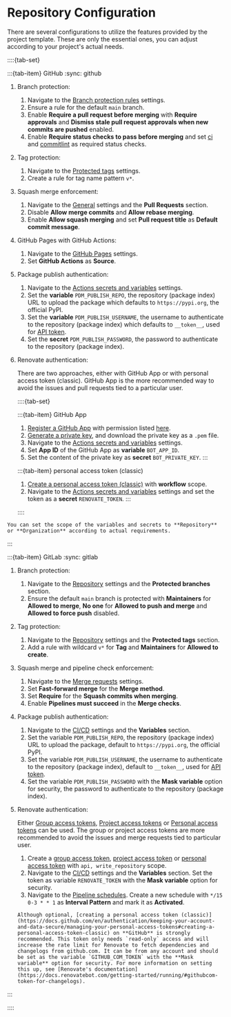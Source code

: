 # Repository Configuration

There are several configurations to utilize the features provided by the project template. These are only the essential ones, you can adjust according to your project's actual needs.

::::{tab-set}

:::{tab-item} GitHub
:sync: github

1. Branch protection:
    1. Navigate to the [Branch protection rules](https://github.com/serious-scaffold/ss-python/settings/branches) settings.
    1. Ensure a rule for the default `main` branch.
    1. Enable **Require a pull request before merging** with **Require approvals** and **Dismiss stale pull request approvals when new commits are pushed** enabled.
    1. Enable **Require status checks to pass before merging** and set [ci](https://github.com/serious-scaffold/ss-python/actions/workflows/ci.yml) and [commitlint](https://github.com/serious-scaffold/ss-python/actions/workflows/commitlint.yml) as required status checks.
1. Tag protection:
    1. Navigate to the [Protected tags](https://github.com/serious-scaffold/ss-python/settings/tag_protection) settings.
    1. Create a rule for tag name pattern `v*`.
1. Squash merge enforcement:
    1. Navigate to the [General](https://github.com/serious-scaffold/ss-python/settings) settings and the **Pull Requests** section.
    1. Disable **Allow merge commits** and **Allow rebase merging**.
    1. Enable **Allow squash merging** and set **Pull request title** as **Default commit message**.
1. GitHub Pages with GitHub Actions:
    1. Navigate to the [GitHub Pages](https://github.com/serious-scaffold/ss-python/settings/pages) settings.
    1. Set **GitHub Actions** as **Source**.
1. Package publish authentication:
    1. Navigate to the [Actions secrets and variables](https://github.com/serious-scaffold/ss-python/settings/secrets/actions) settings.
    1. Set the **variable** `PDM_PUBLISH_REPO`, the repository (package index) URL to upload the package which defaults to `https://pypi.org`, the official PyPI.
    1. Set the **variable** `PDM_PUBLISH_USERNAME`, the username to authenticate to the repository (package index) which defaults to `__token__`, used for [API token](https://pypi.org/help/#apitoken).
    1. Set the **secret** `PDM_PUBLISH_PASSWORD`, the password to authenticate to the repository (package index).
1. Renovate authentication:

    There are two approaches, either with GitHub App or with personal access token (classic). GitHub App is the more recommended way to avoid the issues and pull requests tied to a particular user.

    ::::{tab-set}

    :::{tab-item} GitHub App
    1. [Register a GitHub App](https://docs.github.com/en/apps/creating-github-apps/registering-a-github-app/registering-a-github-app) with permission listed [here](https://docs.renovatebot.com/modules/platform/github/#running-as-a-github-app).
    1. [Generate a private key](https://docs.github.com/en/apps/creating-github-apps/authenticating-with-a-github-app/managing-private-keys-for-github-apps#generating-private-keys), and download the private key as a `.pem` file.
    1. Navigate to the [Actions secrets and variables](https://github.com/serious-scaffold/ss-python/settings/secrets/actions) settings.
    1. Set **App ID** of the GitHub App as **variable** `BOT_APP_ID`.
    1. Set the content of the private key as **secret** `BOT_PRIVATE_KEY`.
    :::

    :::{tab-item} personal access token (classic)
    1. [Create a personal access token (classic)](https://docs.github.com/en/authentication/keeping-your-account-and-data-secure/managing-your-personal-access-tokens#creating-a-personal-access-token-classic) with **workflow** scope.
    1. Navigate to the [Actions secrets and variables](https://github.com/serious-scaffold/ss-python/settings/secrets/actions) settings and set the token as a **secret** `RENOVATE_TOKEN`.
    :::

    ::::

```{note}
You can set the scope of the variables and secrets to **Repository** or **Organization** according to actual requirements.
```

:::

:::{tab-item} GitLab
:sync: gitlab

1. Branch protection:
    1. Navigate to the [Repository](https://gitlab.com/serious-scaffold/ss-python/-/settings/repository) settings and the **Protected branches** section.
    1. Ensure the default `main` branch is protected with **Maintainers** for **Allowed to merge**, **No one** for **Allowed to push and merge** and **Allowed to force push** disabled.
1. Tag protection:
    1. Navigate to the [Repository](https://gitlab.com/serious-scaffold/ss-python/-/settings/repository) settings and the **Protected tags** section.
    1. Add a rule with wildcard `v*` for **Tag** and **Maintainers** for **Allowed to create**.
1. Squash merge and pipeline check enforcement:
    1. Navigate to the [Merge requests](https://gitlab.com/serious-scaffold/ss-python/-/settings/merge_requests) settings.
    1. Set **Fast-forward merge** for the **Merge method**.
    1. Set **Require** for the **Squash commits when merging**.
    1. Enable **Pipelines must succeed** in the **Merge checks**.
1. Package publish authentication:
    1. Navigate to the [CI/CD](https://gitlab.com/serious-scaffold/ss-python/-/settings/ci_cd) settings and the **Variables** section.
    1. Set the variable `PDM_PUBLISH_REPO`, the repository (package index) URL to upload the package, default to `https://pypi.org`, the official PyPI.
    1. Set the variable `PDM_PUBLISH_USERNAME`, the username to authenticate to the repository (package index), default to `__token__`, used for [API token](https://pypi.org/help/#apitoken).
    1. Set the variable `PDM_PUBLISH_PASSWORD` with the **Mask variable** option for security, the password to authenticate to the repository (package index).
1. Renovate authentication:

    Either [Group access tokens](https://docs.gitlab.com/ee/user/group/settings/group_access_tokens.html), [Project access tokens](https://docs.gitlab.com/ee/user/project/settings/project_access_tokens.html) or [Personal access tokens](https://docs.gitlab.com/ee/user/profile/personal_access_tokens.html) can be used. The group or project access tokens are more recommended to avoid the issues and merge requests tied to particular user.

    1. Create a [group access token](https://gitlab.com/groups/serious-scaffold/-/settings/access_tokens), [project access token](https://gitlab.com/serious-scaffold/ss-python/-/settings/access_tokens) or [personal access token](https://gitlab.com/-/user_settings/personal_access_tokens) with `api, write_repository` scope.
    1. Navigate to the [CI/CD](https://gitlab.com/serious-scaffold/ss-python/-/settings/ci_cd) settings and the **Variables** section. Set the token as variable `RENOVATE_TOKEN` with the **Mask variable** option for security.
    1. Navigate to the [Pipeline schedules](https://gitlab.com/serious-scaffold/ss-python/-/pipeline_schedules). Create a new schedule with `*/15 0-3 * * 1` as **Interval Pattern** and mark it as **Activated**.

    ```{note}
    Although optional, [creating a personal access token (classic)](https://docs.github.com/en/authentication/keeping-your-account-and-data-secure/managing-your-personal-access-tokens#creating-a-personal-access-token-classic) on **GitHub** is strongly recommended. This token only needs `read-only` access and will increase the rate limit for Renovate to fetch dependencies and changelogs from github.com. It can be from any account and should be set as the variable `GITHUB_COM_TOKEN` with the **Mask variable** option for security. For more information on setting this up, see [Renovate's documentation](https://docs.renovatebot.com/getting-started/running/#githubcom-token-for-changelogs).
    ```

:::

::::
